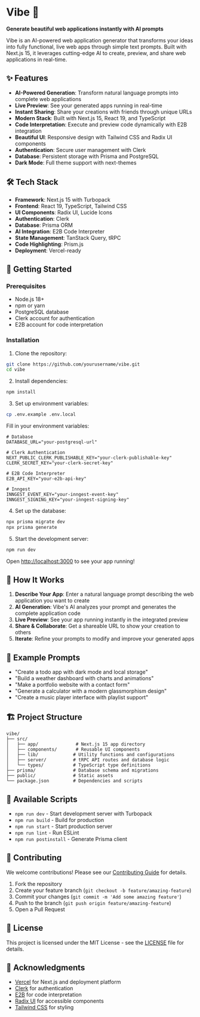 # Vibe 🚀

**Generate beautiful web applications instantly with AI prompts**

Vibe is an AI-powered web application generator that transforms your ideas into fully functional, live web apps through simple text prompts. Built with Next.js 15, it leverages cutting-edge AI to create, preview, and share web applications in real-time.

## ✨ Features

- **AI-Powered Generation**: Transform natural language prompts into complete web applications
- **Live Preview**: See your generated apps running in real-time
- **Instant Sharing**: Share your creations with friends through unique URLs
- **Modern Stack**: Built with Next.js 15, React 19, and TypeScript
- **Code Interpretation**: Execute and preview code dynamically with E2B integration
- **Beautiful UI**: Responsive design with Tailwind CSS and Radix UI components
- **Authentication**: Secure user management with Clerk
- **Database**: Persistent storage with Prisma and PostgreSQL
- **Dark Mode**: Full theme support with next-themes

## 🛠️ Tech Stack

- **Framework**: Next.js 15 with Turbopack
- **Frontend**: React 19, TypeScript, Tailwind CSS
- **UI Components**: Radix UI, Lucide Icons
- **Authentication**: Clerk
- **Database**: Prisma ORM
- **AI Integration**: E2B Code Interpreter
- **State Management**: TanStack Query, tRPC
- **Code Highlighting**: Prism.js
- **Deployment**: Vercel-ready

## 🚀 Getting Started

### Prerequisites

- Node.js 18+ 
- npm or yarn
- PostgreSQL database
- Clerk account for authentication
- E2B account for code interpretation

### Installation

1. Clone the repository:
```bash
git clone https://github.com/yourusername/vibe.git
cd vibe
```

2. Install dependencies:
```bash
npm install
```

3. Set up environment variables:
```bash
cp .env.example .env.local
```

Fill in your environment variables:
```env
# Database
DATABASE_URL="your-postgresql-url"

# Clerk Authentication
NEXT_PUBLIC_CLERK_PUBLISHABLE_KEY="your-clerk-publishable-key"
CLERK_SECRET_KEY="your-clerk-secret-key"

# E2B Code Interpreter
E2B_API_KEY="your-e2b-api-key"

# Inngest
INNGEST_EVENT_KEY="your-inngest-event-key"
INNGEST_SIGNING_KEY="your-inngest-signing-key"
```

4. Set up the database:
```bash
npx prisma migrate dev
npx prisma generate
```

5. Start the development server:
```bash
npm run dev
```

Open [http://localhost:3000](http://localhost:3000) to see your app running!

## 📖 How It Works

1. **Describe Your App**: Enter a natural language prompt describing the web application you want to create
2. **AI Generation**: Vibe's AI analyzes your prompt and generates the complete application code
3. **Live Preview**: See your app running instantly in the integrated preview
4. **Share & Collaborate**: Get a shareable URL to show your creation to others
5. **Iterate**: Refine your prompts to modify and improve your generated apps

## 🎯 Example Prompts

- "Create a todo app with dark mode and local storage"
- "Build a weather dashboard with charts and animations"
- "Make a portfolio website with a contact form"
- "Generate a calculator with a modern glassmorphism design"
- "Create a music player interface with playlist support"

## 🏗️ Project Structure

```
vibe/
├── src/
│   ├── app/              # Next.js 15 app directory
│   ├── components/       # Reusable UI components
│   ├── lib/             # Utility functions and configurations
│   ├── server/          # tRPC API routes and database logic
│   └── types/           # TypeScript type definitions
├── prisma/              # Database schema and migrations
├── public/              # Static assets
└── package.json         # Dependencies and scripts
```

## 🔧 Available Scripts

- `npm run dev` - Start development server with Turbopack
- `npm run build` - Build for production
- `npm run start` - Start production server
- `npm run lint` - Run ESLint
- `npm run postinstall` - Generate Prisma client

## 🤝 Contributing

We welcome contributions! Please see our [Contributing Guide](CONTRIBUTING.md) for details.

1. Fork the repository
2. Create your feature branch (`git checkout -b feature/amazing-feature`)
3. Commit your changes (`git commit -m 'Add some amazing feature'`)
4. Push to the branch (`git push origin feature/amazing-feature`)
5. Open a Pull Request

## 📄 License

This project is licensed under the MIT License - see the [LICENSE](LICENSE) file for details.

## 🙏 Acknowledgments

- [Vercel](https://vercel.com) for Next.js and deployment platform
- [Clerk](https://clerk.com) for authentication
- [E2B](https://e2b.dev) for code interpretation
- [Radix UI](https://radix-ui.com) for accessible components
- [Tailwind CSS](https://tailwindcss.com) for styling

